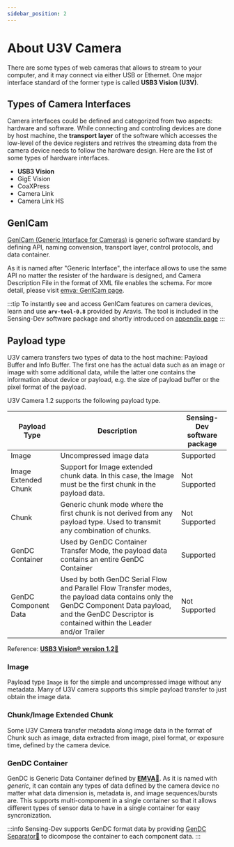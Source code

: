```yaml
---
sidebar_position: 2
---
```


# About U3V Camera

There are some types of web cameras that allows to stream to your computer, and it may connect via either USB or Ethernet. One  major interface standard of the former type is called **USB3 Vision (U3V)**. 

## Types of Camera Interfaces

Camera interfaces could be defined and categorized from two aspects: hardware and software. While connecting and controling devices are done by host machine, the **transport layer** of the software which accesses the low-level of the device registers and retrives the streaming data from the camera device needs to follow the hardware design. Here are the list of some types of hardware interfaces.

* **USB3 Vision**
* GigE Vision
* CoaXPress
* Camera Link
* Camera Link HS

## GenICam

[GenICam (Generic Interface for Cameras)](https://www.emva.org/standards-technology/genicam/) is generic software standard by defining API, naming convension, transport layer, control protocols, and data container. 

As it is named after "Generic Interface", the interface allows to use the same API no matter the resister of the hardware is designed, and Camera Description File in the format of XML file enables the schema. For more detail, please visit [emva; GenICam page](https://www.emva.org/standards-technology/genicam/).

:::tip
To instantly see and access GenICam features on camera devices, learn and use **`arv-tool-0.8`** provided by Aravis. The tool is included in the Sensing-Dev software package and shortly introduced on [appendix page](../external/aravis/arv-tools.md)
:::

## Payload type

U3V camera transfers two types of data to the host machine: Payload Buffer and Info Buffer. The first one has the actual data such as an image or image with some additional data, while the latter one contains the information about device or payload, e.g. the size of payload buffer or the pixel format of the payload.

U3V Camera 1.2 supports the following payload type.

| Payload Type | Description | Sensing-Dev software package | 
| --------   | ------- | ------- |
| Image | Uncompressed image data | Supported | 
| Image Extended Chunk | Support for Image extended chunk data. In this case, the Image must be the first chunk in the payload data. | Not Supported | 
| Chunk | Generic chunk mode where the first chunk is not derived from any payload type. Used to transmit any combination of chunks. | Not Supported | 
| GenDC Container | Used by GenDC Container Transfer Mode, the payload data contains an entire GenDC Container | Supported | 
| GenDC Component Data | Used by both GenDC Serial Flow and Parallel Flow Transfer modes, the payload data contains only the GenDC Component Data payload, and the GenDC Descriptor is contained within the Leader and/or Trailer | Not Supported | 

Reference: [**USB3 Vision® version 1.2**&#128279;](https://www.automate.org/a3-content/usb3-vision-standard)

### Image

Payload type `Image` is for the simple and uncompressed image without any metadata. Many of U3V camera supports this simple payload transfer to just obtain the image data.

### Chunk/Image Extended Chunk

Some U3V Camera transfer metadata along image data in the format of Chunk such as image, data extracted from image, pixel format, or exposure time, defined by the camera device. 

### GenDC Container

GenDC is Generic Data Container defined by [**EMVA**&#128279;](https://www.emva.org/). As it is named with *generic*, it can contain any types of data defined by the camera device no matter what data dimension is, metadata is, and image sequences/bursts are. This supports multi-component in a single container so that it allows different types of sensor data to have in a single container for easy syncronization.

:::info
Sensing-Dev supports GenDC format data by providing [GenDC Separator&#128279;](https://github.com/Sensing-Dev/GenDC) to dicompose the container to each component data.
:::
